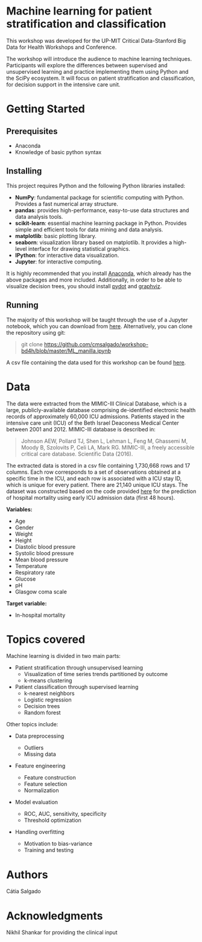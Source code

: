 # Machine learning for patient stratification and classification

This workshop was developed for the UP-MIT Critical Data-Stanford Big Data for Health Workshops and Conference.

The workshop will introduce the audience to machine learning techniques. Participants will explore the differences between supervised and unsupervised learning and practice implementing them using Python and the SciPy ecosystem. It will focus on patient stratification and classification, for decision support in the intensive care unit.

# Getting Started

## Prerequisites
* Anaconda
* Knowledge of basic python syntax

## Installing
This project requires Python and the following Python libraries installed:

* **NumPy**: fundamental package for scientific computing with Python. Provides a fast numerical array structure.
* **pandas**: provides high-performance, easy-to-use data structures and data analysis tools.
* **scikit-learn**: essential machine learning package in Python. Provides simple and efficient tools for data mining and data analysis.
* **matplotlib**: basic plotting library.
* **seaborn**: visualization library based on matplotlib. It provides a high-level interface for drawing statistical graphics.
* **IPython**: for interactive data visualization.
* **Jupyter**: for interactive computing.

It is highly recommended that you install [Anaconda](https://www.anaconda.com/download/#macos), which already has the above packages and more included. Additionally, in order to be able to visualize decision trees, you should install [pydot](https://anaconda.org/anaconda/pydot) and [graphviz](https://graphviz.gitlab.io/download/).

## Running

The majority of this workshop will be taught through the use of a Jupyter notebook, which you can download from [here](https://github.com/cmsalgado/workshop-bd4h/blob/master/ML_manilla.ipynb). Alternatively, you can clone the repository using git:

> git clone https://github.com/cmsalgado/workshop-bd4h/blob/master/ML_manilla.ipynb

A csv file containing the data used for this workshop can be found [here](https://www.dropbox.com/s/vhhpru1njkfrkj8/mimic3_mortality.csv?dl=0).

# Data

The data were extracted from the MIMIC-III Clinical Database, which is a large, publicly-available database comprising de-identified electronic health records of approximately 60,000 ICU admissions. Patients stayed in the intensive care unit (ICU) of the Beth Israel Deaconess Medical Center between 2001 and 2012. MIMIC-III database is described in:

> Johnson AEW, Pollard TJ, Shen L, Lehman L, Feng M, Ghassemi M, Moody B, Szolovits P, Celi LA, Mark RG. MIMIC-III, a freely accessible critical care database. Scientific Data (2016).

The extracted data is stored in a csv file containing 1,730,668 rows and 17 columns. Each row corresponds to a set of observations obtained at a specific time in the ICU, and each row is associated with a ICU stay ID, which is unique for every patient. There are 21,140 unique ICU stays. The dataset was constructed based on the code provided [here](https://github.com/YerevaNN/mimic3-benchmarks) for the prediction of hospital mortality using early ICU admission data (first 48 hours).

**Variables:**

* Age
*	Gender
*	Weight
*	Height
*	Diastolic blood pressure
*	Systolic blood pressure
*	Mean blood pressure
*	Temperature
*	Respiratory rate
*	Glucose
*	pH
*	Glasgow coma scale

**Target variable:**

* In-hospital mortality

# Topics covered

Machine learning is divided in two main parts:
* Patient stratification through unsupervised learning
  * Visualization of time series trends partitioned by outcome
  * k-means clustering
* Patient classification through supervised learning
  * k-nearest neighbors
  * Logistic regression
  * Decision trees
  * Random forest

Other topics include:

* Data preprocessing
  * Outliers
  * Missing data

* Feature engineering
  * Feature construction
  * Feature selection
  * Normalization

* Model evaluation
  * ROC, AUC, sensitivity, specificity
  * Threshold optimization 

* Handling overfitting
  * Motivation to bias-variance
  * Training and testing

# Authors
Cátia Salgado

# Acknowledgments
Nikhil Shankar for providing the clinical input
